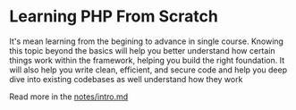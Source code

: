 
# Learning PHP From Scratch

It's mean learning from the begining to advance in single course. Knowing this topic beyond the basics will help you better understand how certain things work within the framework, helping you build the right foundation. It will also help you write clean, efficient, and secure code and help you deep dive into existing codebases as well understand how they work

Read more in the [notes/intro.md](./notes/intro.md "./notes/intro.md")
